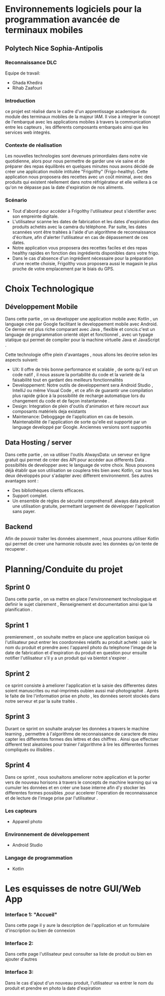 # Environnements logiciels pour la programmation avancée de terminaux mobiles

## Polytech Nice Sophia-Antipolis


### Reconnaissance DLC
Equipe de travail:
* Ghada Khedira
* Rihab Zaafouri

### Introduction
ce projet est réalisé dans le cadre d'un apprentissage academique du module des terminaux mobiles de la majeur IAM. Il vise à integrer le concept de l'embarqué avec les applications mobiles à travers la communication entre les capteurs , les differents composants embarqués ainsi que les services web integrés.

### Contexte de réalisation
Les nouvelles technologies sont devenues primordiales dans notre vie quotidienne, alors pour nous permettre de garder une vie saine et de préparer des repas équilibrés en quelques minutes nous avons décidé de créer une application mobile intitulée "Frigolthy" (Frigo-healthy). 
Cette application nous proposera des recettes avec un coût minimal, avec des produits qui existent réellement dans notre réfrigérateur et elle veillera à ce qu'on ne dépasse pas la date d'expiration de nos aliments.

### Scénario
*  Tout d'abord pour accéder à Frigolthy l'utilisateur peut s'identifier avec son empreinte digitale.
*  L'utilisateur scanne les dates de fabrication et les dates d'expiration des produits achetés avec la caméra du téléphone. Par suite, les dates scannées vont être traitées à l'aide d'un algorithme de reconnaissance d'écriture, afin d'alerter l'utilisateur en cas de dépassement de ces dates.
*  Notre application vous proposera des recettes faciles et des repas healthy rapides en fonction des ingrédients disponibles dans votre frigo.
* Dans le cas d'absence d'un ingrédient nécessaire pour la préparation d'une recette choisie, Frigolthy vous proposera aussi le magasin le plus proche de votre emplacement par le biais du GPS.

# Choix Technologique 

## Développement Mobile
Dans cette partie , on va developper une application mobile avec Kotlin , un language crée par Google facilitant le developpement mobile avec Android. Ce dernier est  plus riche comparant avec Java , flexible et concis.c'est un language de programmation orienté objet et fonctionnel , avec un typage statique qui permet de compiler pour la machine virtuelle Java et JavaScript . 

Cette technologie offre plein d'avantages , nous allons les decrire selon les aspects suivant:

* UX: Il offre de trés bonne performance et scalable , de sorte qu'il est un code natif , il nous assure la portabilité du code et la varieté de la faisabilité tout en gardant des meilleurs fonctionnalités 
* Developpement: Notre outils de developpement sera Android Studio , IntelliJ ou même Visual Code , et ce  afin de guarantir une compilation plus rapide grâce à la possibilité de recharge automatique lors du changement du code et de façon instantannée . 
* Design: Integration de plein d'outils d'animation et faire recourt aux composants matériels deja existants
* Maintenance: Deboggage de l'application en cas de besoin. Maintenabilité de l'application de sorte qu'elle est supporté par un language developpé par Google. Anciennes versions sont supportés

## Data Hosting / server
Dans cette partie , on va utiliser l'outils AlwaysData: un serveur en ligne gratuit qui permet de créer des API pour accéder aux differents Data . possibiltés de developper avec le language de votre choix.
Nous pouvons déjà établir que son utilisation se couplera très bien avec Kotlin, car tous les deux développés pour s'adapter avec different environnemnt. Ses autres avantages sont :
* Des bibliothèques clients efficaces.
* Support complet.
* Un ensemble de règles de sécurité compréhensif.
always data prévoit une utilisation gratuite, permettant largement de développer l'application sans payer. 

## Backend 
Afin de pouvoir traiter les données aisemment , nous pourrons utiliser Kotlin qui permet de creer une harmonie robuste avec les données qu'on tente de recuperer .

# Planning/Conduite du projet

## Sprint 0
Dans cette partie , on va mettre en place l'environnement technologique et definir le sujet clairement , Renseignement et documentation ainsi que la planification . 
## Sprint 1
premierement , on souhaite mettre en place une application basique où l'utilisateur peut entrer les coordonnées relatifs au produit acheté : saisir le nom du produit et prendre avec l'appareil photo du telephone l'image de la date de fabrication et d'expiration du produit en question pour ensuite notifier l'utilisateur s'il y a un produit qui va bientot s'expirer .
## Sprint 2
ce sprint consiste à ameliorer l'application et la saisie des differentes dates soient manuscrites ou mal-imprimés oubien aussi mal-photographié . Aprés le faite de lire l'information prise en photo , les données seront stockés dans notre serveur et par la suite traités .
## Sprint 3
Durant ce sprint on souhaite analyser les données a travers le machine learning , permettre à l'algorithme de reconnaissance de caractere de mieu capter les differentes formes des lettres et des chiffres . Ainsi que effectuer different test aleatoires pour trainer l'algorithme à lire les differentes formes compliqués ou illisibles .
## Sprint 4
Dans ce sprint , nous souhaitons ameliorer notre application et la porter vers de nouveau horisons à travers le concepts de machine learning qui va cumuler les données et en créer une base interne afin d'y stocker les differentes formes possibles ,pour accelerer l'operation de reconnaissance et de lecture de l'image prise par l'utilisateur .

### Les capteurs
* Appareil photo
### Environnement de développement
* Android Studio
### Langage de programmation
* Kotlin

# Les esquisses de notre GUI/Web App
### Interface 1: "Accueil"
Dans cette page il y aure la description de l'application
et un formulaire d'inscription ou bien de connexion

### Interface 2:
Dans cette page l'utilisateur peut consulter sa liste de produit ou 
bien en ajouter d'autres

### Interface 3:
Dans le cas d'ajout d'un nouveau produit, l'utilisateur va entrer le nom du produit
et prendre en photo la date d'expiration 
